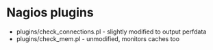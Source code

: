 # Nagios plugins

* plugins/check_connections.pl - slightly modified to output perfdata
* plugins/check_mem.pl - unmodified, monitors caches too

